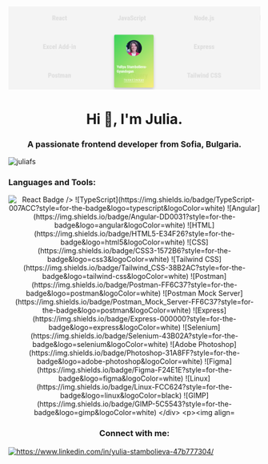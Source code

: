 ![Julia's card](./images/visit-cards.png)
<h1 align="center">Hi 👋, I'm Julia.</h1>
<h3 align="center">A passionate frontend developer from Sofia, Bulgaria.</h3>

<p align="left"> <img src="https://komarev.com/ghpvc/?username=juliafs&label=Profile%20views&color=0e75b6&style=flat" alt="juliafs" /> </p>

<h3 align="left">Languages and Tools:</h3>

<div align="center">
<img src="https://img.shields.io/badge/React-20232A?style=for-the-badge&logo=react&logoColor=61DAFB" alt="React Badge />
![TypeScript](https://img.shields.io/badge/TypeScript-007ACC?style=for-the-badge&logo=typescript&logoColor=white)
![Angular](https://img.shields.io/badge/Angular-DD0031?style=for-the-badge&logo=angular&logoColor=white)
![HTML](https://img.shields.io/badge/HTML5-E34F26?style=for-the-badge&logo=html5&logoColor=white)
![CSS](https://img.shields.io/badge/CSS3-1572B6?style=for-the-badge&logo=css3&logoColor=white)
![Tailwind CSS](https://img.shields.io/badge/Tailwind_CSS-38B2AC?style=for-the-badge&logo=tailwind-css&logoColor=white)
![Postman](https://img.shields.io/badge/Postman-FF6C37?style=for-the-badge&logo=postman&logoColor=white)
![Postman Mock Server](https://img.shields.io/badge/Postman_Mock_Server-FF6C37?style=for-the-badge&logo=postman&logoColor=white)
![Express](https://img.shields.io/badge/Express-000000?style=for-the-badge&logo=express&logoColor=white)
![Selenium](https://img.shields.io/badge/Selenium-43B02A?style=for-the-badge&logo=selenium&logoColor=white)
![Adobe Photoshop](https://img.shields.io/badge/Photoshop-31A8FF?style=for-the-badge&logo=adobe-photoshop&logoColor=white)
![Figma](https://img.shields.io/badge/Figma-F24E1E?style=for-the-badge&logo=figma&logoColor=white)
![Linux](https://img.shields.io/badge/Linux-FCC624?style=for-the-badge&logo=linux&logoColor=black)
![GIMP](https://img.shields.io/badge/GIMP-5C5543?style=for-the-badge&logo=gimp&logoColor=white)
</div>


<p><img align="center" src="https://github-readme-stats.vercel.app/api/top-langs?username=juliafs&show_icons=true&locale=en&layout=compact" alt="juliafs" /></p>
<h3 align="center">Connect with me:</h3>
<p align="left">
<a href="https://linkedin.com/in/https://www.linkedin.com/in/yulia-stambolieva-47b777304/" target="blank"><img align="center" src="https://raw.githubusercontent.com/rahuldkjain/github-profile-readme-generator/master/src/images/icons/Social/linked-in-alt.svg" alt="https://www.linkedin.com/in/yulia-stambolieva-47b777304/" height="30" width="40" /></a>
</p>
